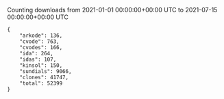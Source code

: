 
Counting downloads from 2021-01-01 00:00:00+00:00 UTC to 2021-07-15 00:00:00+00:00 UTC

```
{
    "arkode": 136,
    "cvode": 763,
    "cvodes": 166,
    "ida": 264,
    "idas": 107,
    "kinsol": 150,
    "sundials": 9066,
    "clones": 41747,
    "total": 52399
}
```

